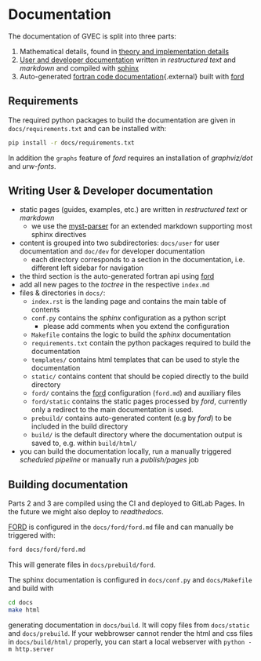 # Documentation

The documentation of GVEC is split into three parts:
1) Mathematical details, found in [theory and implementation details](https://gitlab.mpcdf.mpg.de/gvec-group/GVEC_doc/blob/master/GVEC_prototype/GVEC_prototype.pdf) 
2) [User and developer documentation](/index) written in *restructured text* and *markdown* and compiled with [sphinx](https://docs.readthedocs.io/en/stable/intro/getting-started-with-sphinx.html)
3) Auto-generated [fortran code documentation](/_static/ford/index.html){.external} built with [ford](https://forddocs.readthedocs.io)

## Requirements
The required python packages to build the documentation are given in `docs/requirements.txt` and can be installed with:
```bash
pip install -r docs/requirements.txt
```
<!-- Apparently the consensus in the python community is to keep the development dependencies (e.g. for building the docs) in a seperate `requirements.txt` file and not in `pyproject.toml`. -->

In addition the `graphs` feature of *ford* requires an installation of *graphviz/dot* and *urw-fonts*.


## Writing User & Developer documentation
* static pages (guides, examples, etc.) are written in *restructured text* or *markdown*
    * we use the [myst-parser](https://myst-parser.readthedocs.io) for an extended markdown supporting most sphinx directives
* content is grouped into two subdirectories: `docs/user` for user documentation and `doc/dev` for developer documentation
    * each directory corresponds to a section in the documentation, i.e. different left sidebar for navigation
* the third section is the auto-generated fortran api using [ford](https://forddocs.readthedocs.io)
* add all new pages to the *toctree* in the respective `index.md`
* files & directories in `docs/`:
    * `index.rst` is the landing page and contains the main table of contents
    * `conf.py` contains the *sphinx* configuration as a python script
        * please add comments when you extend the configuration
    * `Makefile` contains the logic to build the *sphinx* documentation
    * `requirements.txt` contain the python packages required to build the documentation
    * `templates/` contains html templates that can be used to style the documentation
    * `static/` contains content that should be copied directly to the build directory
    * `ford/` contains the [ford](https://forddocs.readthedocs.io) configuration (`ford.md`) and auxiliary files
    * `ford/static` contains the static pages processed by *ford*, currently only a redirect to the main documentation is used.
    * `prebuild/` contains auto-generated content (e.g by *ford*) to be included in the build directory
    * `build/` is the default directory where the documentation output is saved to, e.g. within `build/html/`
* you can build the documentation locally, run a manually triggered *scheduled pipeline* or manually run a *publish/pages* job

## Building documentation

Parts 2 and 3 are compiled using the CI and deployed to GitLab Pages. In the future we might also deploy to *readthedocs*.

[FORD](https://forddocs.readthedocs.io/en/latest/) is configured in the `docs/ford/ford.md` file and can manually be triggered with:
```bash
ford docs/ford/ford.md
```
This will generate files in `docs/prebuild/ford`.

The sphinx documentation is configured in `docs/conf.py` and `docs/Makefile` and build with
```bash
cd docs
make html
```
generating documentation in `docs/build`. It will copy files from `docs/static` and `docs/prebuild`.
If your webbrowser cannot render the html and css files in `docs/build/html/` properly, you can start a local webserver with `python -m http.server`
